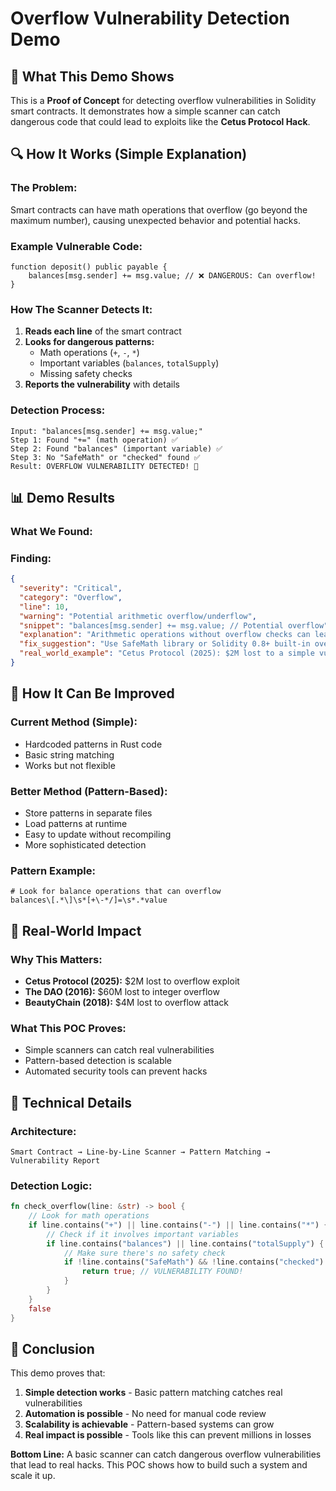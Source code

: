 # Overflow Vulnerability Detection Demo

## 🎯 **What This Demo Shows**

This is a **Proof of Concept** for detecting overflow vulnerabilities in Solidity smart contracts. It demonstrates how a simple scanner can catch dangerous code that could lead to exploits like the **Cetus Protocol Hack**.

## 🔍 **How It Works (Simple Explanation)**

### **The Problem:**

Smart contracts can have math operations that overflow (go beyond the maximum number), causing unexpected behavior and potential hacks.

### **Example Vulnerable Code:**

```solidity
function deposit() public payable {
    balances[msg.sender] += msg.value; // ❌ DANGEROUS: Can overflow!
}
```

### **How The Scanner Detects It:**

1. **Reads each line** of the smart contract
2. **Looks for dangerous patterns:**
   - Math operations (`+`, `-`, `*`)
   - Important variables (`balances`, `totalSupply`)
   - Missing safety checks
3. **Reports the vulnerability** with details

### **Detection Process:**

```
Input: "balances[msg.sender] += msg.value;"
Step 1: Found "+=" (math operation) ✅
Step 2: Found "balances" (important variable) ✅
Step 3: No "SafeMath" or "checked" found ✅
Result: OVERFLOW VULNERABILITY DETECTED! 🚨
```

## 📊 **Demo Results**

### **What We Found:**

### **Finding:**

```json
{
  "severity": "Critical",
  "category": "Overflow",
  "line": 10,
  "warning": "Potential arithmetic overflow/underflow",
  "snippet": "balances[msg.sender] += msg.value; // Potential overflow",
  "explanation": "Arithmetic operations without overflow checks can lead to unexpected behavior and potential exploits.",
  "fix_suggestion": "Use SafeMath library or Solidity 0.8+ built-in overflow protection.",
  "real_world_example": "Cetus Protocol (2025): $2M lost to a simple vulnerability in an overflow check within the project's liquidity calculation function"
}
```

## 🚀 **How It Can Be Improved**

### **Current Method (Simple):**

- Hardcoded patterns in Rust code
- Basic string matching
- Works but not flexible

### **Better Method (Pattern-Based):**

- Store patterns in separate files
- Load patterns at runtime
- Easy to update without recompiling
- More sophisticated detection

### **Pattern Example:**

```regex
# Look for balance operations that can overflow
balances\[.*\]\s*[+\-*/]=\s*.*value
```

## 🎯 **Real-World Impact**

### **Why This Matters:**

- **Cetus Protocol (2025):** $2M lost to overflow exploit
- **The DAO (2016):** $60M lost to integer overflow
- **BeautyChain (2018):** $4M lost to overflow attack

### **What This POC Proves:**

- Simple scanners can catch real vulnerabilities
- Pattern-based detection is scalable
- Automated security tools can prevent hacks

## 🔧 **Technical Details**

### **Architecture:**

```
Smart Contract → Line-by-Line Scanner → Pattern Matching → Vulnerability Report
```

### **Detection Logic:**

```rust
fn check_overflow(line: &str) -> bool {
    // Look for math operations
    if line.contains("+") || line.contains("-") || line.contains("*") {
        // Check if it involves important variables
        if line.contains("balances") || line.contains("totalSupply") {
            // Make sure there's no safety check
            if !line.contains("SafeMath") && !line.contains("checked") {
                return true; // VULNERABILITY FOUND!
            }
        }
    }
    false
}
```

## 🎯 **Conclusion**

This demo proves that:

1. **Simple detection works** - Basic pattern matching catches real vulnerabilities
2. **Automation is possible** - No need for manual code review
3. **Scalability is achievable** - Pattern-based systems can grow
4. **Real impact is possible** - Tools like this can prevent millions in losses

**Bottom Line:** A basic scanner can catch dangerous overflow vulnerabilities that lead to real hacks. This POC shows how to build such a system and scale it up.
